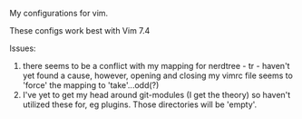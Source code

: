 
My configurations for vim.

These configs work best with Vim 7.4


Issues:

1. there seems to be a conflict with my mapping for nerdtree - <leader>tr -
   haven't yet found a cause, however, opening and closing my vimrc file seems
   to 'force' the mapping to 'take'...odd(?)
2. I've yet to get my head around git-modules (I get the theory) so haven't
   utilized these for, eg plugins. Those directories will be 'empty'.

